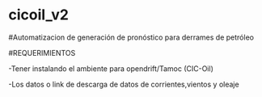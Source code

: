 # cicoil_v2
#Automatizacion de generación de pronóstico para derrames de petróleo

#REQUERIMIENTOS

-Tener instalando el ambiente para opendrift/Tamoc (CIC-Oil)

-Los datos o link de descarga de datos de corrientes,vientos y oleaje

